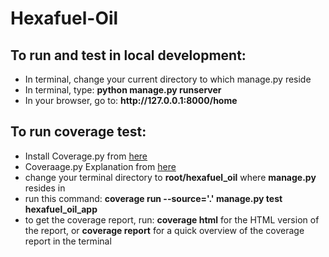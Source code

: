 # Hexafuel-Oil
<h2>To run and test in local development:</h2>
<ul>
  <li>In terminal, change your current directory to which manage.py reside</li>
  <li>In terminal, type: <b>python manage.py runserver</b></li>
  <li>In your browser, go to: <b>http://127.0.0.1:8000/home</b></li>
</ul>

<h2>To run coverage test:</h2>
<ul>
  <li>Install Coverage.py from <a href="https://coverage.readthedocs.io/en/coverage-5.5/">here</a></li>
  <li>Coveraage.py Explanation from <a href="https://docs.google.com/document/d/1f2E76Hc1ax4pjL02YPOqhHs_jUr-5gyhqzBJKp3CyyM/edit?pli=1">here</a></li>
  <li>change your terminal directory to <b>root/hexafuel_oil</b> where <b>manage.py</b> resides in</li>
  <li>run this command: <b>coverage run --source='.' manage.py test hexafuel_oil_app</b></li>
  <li>to get the coverage report, run: <b>coverage html</b> for the HTML version of the report, or <b>coverage report</b> for a quick overview of the coverage report in the terminal</li>
</ul>
